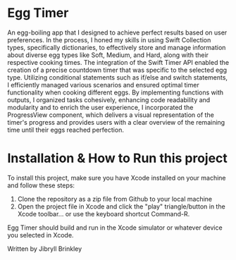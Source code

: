 # Egg Timer

  An egg-boiling app that I designed to achieve perfect results based on user preferences. In the process, I honed my skills in using Swift Collection types, specifically dictionaries, to effectively store and manage information about diverse egg types like Soft, Medium, and Hard, along with their respective cooking times. The integration of the Swift Timer API enabled the creation of a precise countdown timer that was specific to the selected egg type. Utilizing conditional statements such as if/else and switch statements, I efficiently managed various scenarios and ensured optimal timer functionality when cooking different eggs. By implementing functions with outputs, I organized tasks cohesively, enhancing code readability and modularity and to enrich the user experience, I incorporated the ProgressView component, which delivers a visual representation of the timer's progress and provides users with a clear overview of the remaining time until their eggs reached perfection.

# Installation & How to Run this project

To install this project, make sure you have Xcode installed on your machine and follow these steps:

1) Clone the repository as a zip file from Github to your local machine
2) Open the project file in Xcode and click the "play" triangle/button in the Xcode toolbar... or use the keyboard shortcut Command-R.

 Egg Timer should build and run in the Xcode simulator or whatever device you selected in Xcode.

Written by Jibryll Brinkley
